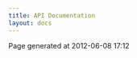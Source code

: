 ```yaml
---
title: API Documentation
layout: docs
---
```


<div class="bottom_right_note">Page generated at 2012-06-08 17:12</div>
